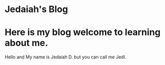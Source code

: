 # Jedaiah's Blog
# Here is my blog welcome to learning about me.

Hello and My name is Jedaiah D. but you can call me JedI.